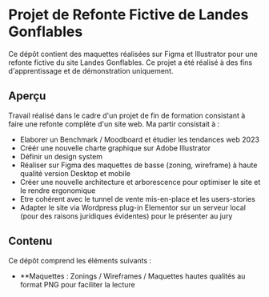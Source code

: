 # Projet de Refonte Fictive de Landes Gonflables

Ce dépôt contient des maquettes réalisées sur Figma et Illustrator pour une refonte fictive du site Landes Gonflables. Ce projet a été réalisé à des fins d'apprentissage et de démonstration uniquement.

## Aperçu

Travail réalisé dans le cadre d'un projet de fin de formation consistant à faire une refonte complête d'un site web. Ma partir consistait à  :

- Elaborer un Benchmark / Moodboard et étudier les tendances web 2023
- Créér une nouvelle charte graphique sur Adobe Illustrator
- Définir un design system 
- Réaliser sur Figma des maquettes de basse (zoning, wireframe) à haute qualité version Desktop et mobile
- Créer une nouvelle architecture et arborescence pour optimiser le site et le rendre ergonomique 
- Etre cohérent avec le tunnel de vente mis-en-place et les users-stories
- Adapter le site via Wordpress plug-in Elementor sur un serveur local (pour des raisons juridiques évidentes) pour le présenter au jury

## Contenu

Ce dépôt comprend les éléments suivants :

- **Maquettes : Zonings / Wireframes / Maquettes hautes qualités au format PNG pour faciliter la lecture
